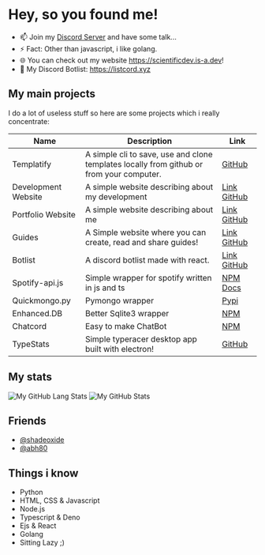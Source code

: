 # Hey, so you found me!

- 📫 Join my [Discord Server](https://discord.gg/FrduEZd) and have some talk...
- ⚡ Fact: Other than javascript, i like golang.
- 🌐 You can check out my website https://scientificdev.is-a.dev!
- 📰 My Discord Botlist: https://listcord.xyz

## My main projects

I do a lot of useless stuff so here are some projects which i really concentrate:

| Name | Description | Link |
|------|------|-----------|
| Templatify | A simple cli to save, use and clone templates locally from github or from your computer. | [GitHub](https://github.com/Scientific-Guy/templatify) |
| Development Website | A simple website describing about my development | [Link](https://decimaldev.xyz) [GitHub](https://github.com/decimaldevteam/website) |
| Portfolio Website | A simple website describing about me | [Link](https://scientific-guy.is-a.dev) [GitHub](https://github.com/Scientific-Guy/portfolio) |
| Guides | A Simple website where you can create, read and share guides! | [Link](https://guides.decimaldev.xyz) [GitHub](https://github.com/decimaldevteam/guides) |
| Botlist | A discord botlist made with react. | [Link](https://botlist.decimaldev.xyz) [GitHub](https://github.com/decimaldevteam/botlist) |
| Spotify-api.js | Simple wrapper for spotify written in js and ts | [NPM](https://npmjs.com/package/spotify-api.js) [Docs](https://spotify-api.js.org) |
| Quickmongo.py | Pymongo wrapper | [Pypi](https://github.com/Scientific-Guy/quickmongo.py) |
| Enhanced.DB | Better Sqlite3 wrapper | [NPM](https://www.npmjs.com/package/enhanced.db) |
| Chatcord | Easy to make ChatBot | [NPM](https://www.npmjs.com/package/chatcord) |
| TypeStats | Simple typeracer desktop app built with electron! | [GitHub](https://github.com/Scientific-Guy/Typestats) |

## My stats

![My GitHub Lang Stats](https://github-readme-stats.vercel.app/api/top-langs/?username=scientific-guy&theme=grevboxt&layout=compact)
![My GitHub Stats](https://github-readme-stats.vercel.app/api?username=scientific-guy&count_private=true&show_icons=true&theme=grevbox)

## Friends
- [@shadeoxide](https://github.com/shadeoxide)
- [@abh80](https://github.com/abh80)

## Things i know

- Python
- HTML, CSS & Javascript
- Node.js
- Typescript & Deno
- Ejs & React
- Golang
- Sitting Lazy ;)
